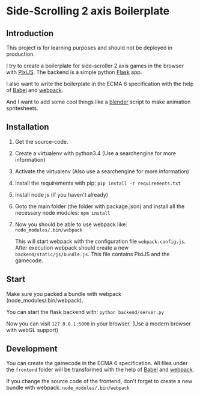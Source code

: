 Side-Scrolling 2 axis Boilerplate
=================================

Introduction
------------
This project is for learning purposes and should not be deployed in production.

I try to create a boilerplate for side-scroller 2 axis games in the browser with [PixiJS](http://www.pixijs.com/).
The backend is a simple python [Flask](http://flask.pocoo.org/) app.

I also want to write the boilerplate in the ECMA 6 specification with the help of [Babel](https://babeljs.io/) and [webpack](https://webpack.github.io/).

And I want to add some cool things like a [blender](https://www.blender.org/) script to make animation spritesheets.

Installation
------------

1. Get the source-code.
2. Create a virtualenv with python3.4 (Use a searchengine for more information)
3. Activate the virtualenv (Also use a searchengine for more information)
4. Install the requirements with pip:
   ```pip install -r requirements.txt```
5. Install node js (if you haven't already)
6. Goto the main folder (the folder with package.json) and install all the necessary node modules:
   ```npm install```
7. Now you should be able to use webpack like:
   ```node_modules/.bin/webpack```

   This will start webpack with the configuration file ```webpack.config.js```.
   After execution webpack should create a new ```backend/static/js/bundle.js```.
   This file contains PixiJS and the gamecode.

Start
-----

Make sure you packed a bundle with webpack (node_modules/.bin/webpack).

You can start the flask backend with:
```python backend/server.py```

Now you can visit ```127.0.0.1:5000``` in your browser. (Use a modern browser with webGL support)

Development
-----------

You can create the gamecode in the ECMA 6 specification.
All files under the ```frontend``` folder will be transformed with the help of [Babel](https://babeljs.io/) and [webpack](https://webpack.github.io/).

If you change the source code of the frontend, don't forget to create a new bundle with webpack:
```node_modules/.bin/webpack```